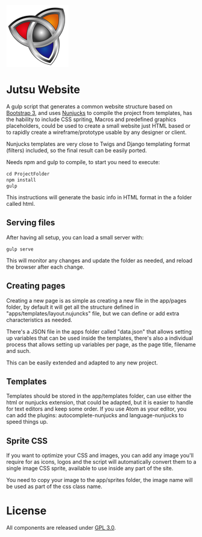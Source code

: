 ![Jutsu Logo](app/sprites/logo.png)

# Jutsu Website

A gulp script that generates a common website structure based on
[Bootstrap 3](http://getbootstrap.com/), and uses [Nunjucks](https://mozilla.github.io/nunjucks/) to compile the project from templates, has the hability to include CSS spriting,
Macros and predefined graphics placeholders, could be used to create a small
website just HTML based or to rapidly create a wireframe/prototype usable by
any designer or client.  

Nunjucks templates are very close to Twigs and Django templating format (filters)
included, so the final result can be easily ported.

Needs npm and gulp to compile, to start you need to execute:

```
cd ProjectFolder
npm install
gulp
```

This instructions will generate the basic info in HTML format in the a folder called html.

## Serving files
After having all setup, you can load a small server with:

```
gulp serve
```

This will monitor any changes and update the folder as needed, and reload the
browser after each change.

## Creating pages
Creating a new page is as simple as creating a new file in the app/pages folder,
by default it will get all the structure defined in "apps/templates/layout.nujuncks"
file, but we can define or add extra characteristics as needed.

There's a JSON file in the apps folder called "data.json" that allows setting up
variables that can be used inside the templates, there's also a individual process
that allows setting up variables per page, as the page title, filename and such.

This can be easily extended and adapted to any new project.

## Templates

Templates should be stored in the app/templates folder, can use either the html
or nunjucks extension, that could be adapted, but it is easier to handle for
text editors and keep some order.  If you use Atom as your editor, you can add
the plugins: autocomplete-nunjucks and language-nunjucks to speed things up.  

## Sprite CSS
If you want to optimize your CSS and images, you can add any image you'll
require for as icons, logos and the script will automatically convert them
to a single image CSS sprite, available to use inside any part of the site.

You need to copy your image to the app/sprites folder, the image name will be
used as part of the css class name.  


# License
All components are released under [GPL 3.0](https://www.gnu.org/licenses/gpl.txt).

